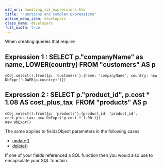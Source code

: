 ```yaml
---
old_url: handling_sql_expressions.htm
title: "Functions and Complex Expressions"
active_menu_item: developers
class_name: developers
full_width: true
---
```



When creating queries that require

## Expression 1 : SELECT p."companyName" as name, LOWER(country) FROM "customers" AS p

    cObj.select().from({p: 'customers'},{name: 'companyName', country: new DbExpr('LOWER(p.country)')})

## Expression 2 : SELECT p."product\_id", p.cost \* 1.08 AS cost\_plus\_tax  FROM "products" AS p
    cObj.select().from({p: 'products'},{product_id: 'product_id', cost_plus_tax: new DbExpr('p.cost * 1.08')})
    new DbExpr()
   

The same applies to fieldsObject parameters in the following cases

 - [update()](/developers/documentation/scripting-apis/server-side-api/ssj-object/database/update)
 - [delete()](/developers/documentation/scripting-apis/server-side-api/ssj-object/database/delete)

If one of your fields referenced a SQL function then you would also use to encapsulate your SQL function.
